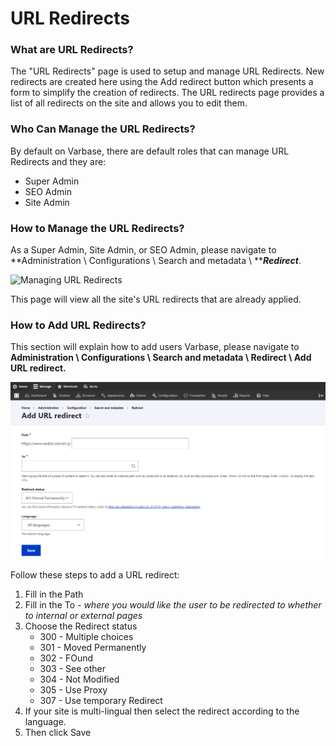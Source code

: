 # URL Redirects

### What are URL Redirects?

The "URL Redirects" page is used to setup and manage URL Redirects. New redirects are created here using the Add redirect button which presents a form to simplify the creation of redirects. The URL redirects page provides a list of all redirects on the site and allows you to edit them.

### Who Can Manage the URL Redirects?

By default on Varbase, there are default roles that can manage URL Redirects and they are:

* Super Admin
* SEO Admin
* Site Admin

### How to Manage the URL Redirects?

As a Super Admin, Site Admin, or SEO Admin, please navigate to **Administration \ Configurations \ Search and metadata \ **_**Redirect**_.

![Managing URL Redirects](../../.gitbook/assets/2021-11-20\_18-29-35.jpg)

This page will view all the site's URL redirects that are already applied.

### How to Add URL Redirects?

This section will explain how to add users Varbase, please navigate to **Administration \ Configurations \ Search and metadata \ Redirect \ Add URL redirect.**

![Adding URL redirects](<../../.gitbook/assets/image (43) (1) (1).png>)

Follow these steps to add a URL redirect:

1. Fill in the Path
2. Fill in the To - _where you would like the user to be redirected to whether to internal or external pages_
3. Choose the Redirect status
   * 300 - Multiple choices
   * 301 - Moved Permanently
   * 302 - FOund
   * 303 - See other
   * 304 - Not Modified
   * 305 - Use Proxy
   * 307 - Use temporary Redirect
4. If your site is multi-lingual then select the redirect according to the language.
5. Then click Save
